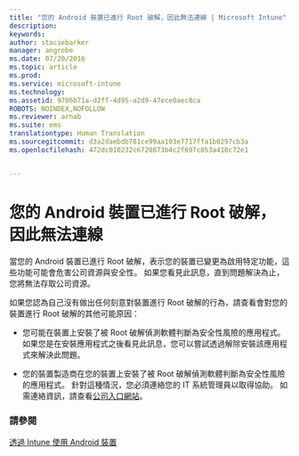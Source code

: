 ```yaml
---
title: "您的 Android 裝置已進行 Root 破解，因此無法連線 | Microsoft Intune"
description: 
keywords: 
author: staciebarker
manager: angrobe
ms.date: 07/20/2016
ms.topic: article
ms.prod: 
ms.service: microsoft-intune
ms.technology: 
ms.assetid: 9786b71a-d2ff-4d95-a2d9-47ece0aec8ca
ROBOTS: NOINDEX,NOFOLLOW
ms.reviewer: arnab
ms.suite: ems
translationtype: Human Translation
ms.sourcegitcommit: d3a2daebdb781ce99aa103e7717ffa1b0297cb3a
ms.openlocfilehash: 472dc010232c6720873b4c2f697c853a410c72e1


---
```



# 您的 Android 裝置已進行 Root 破解，因此無法連線

當您的 Android 裝置已進行 Root 破解，表示您的裝置已變更為啟用特定功能，這些功能可能會危害公司資源與安全性。 如果您看見此訊息，直到問題解決為止，您將無法存取公司資源。

如果您認為自己沒有做出任何刻意對裝置進行 Root 破解的行為，請查看會對您的裝置進行 Root 破解的其他可能原因：

- 您可能在裝置上安裝了被 Root 破解偵測軟體判斷為安全性風險的應用程式。 如果您是在安裝應用程式之後看見此訊息，您可以嘗試透過解除安裝該應用程式來解決此問題。

- 您的裝置製造商在您的裝置上安裝了被 Root 破解偵測軟體判斷為安全性風險的應用程式。 針對這種情況，您必須連絡您的 IT 系統管理員以取得協助。 如需連絡資訊，請查看[公司入口網站](http://portal.manage.microsoft.com)。


### 請參閱
[透過 Intune 使用 Android 裝置](using-your-android-device-with-intune.md)



<!--HONumber=Aug16_HO4-->


